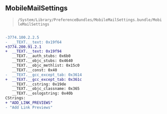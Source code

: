 ## MobileMailSettings

> `/System/Library/PreferenceBundles/MobileMailSettings.bundle/MobileMailSettings`

```diff

-3774.100.2.2.5
-  __TEXT.__text: 0x19f64
+3774.200.91.2.1
+  __TEXT.__text: 0x19f94
   __TEXT.__auth_stubs: 0x6b0
   __TEXT.__objc_stubs: 0x4640
   __TEXT.__objc_methlist: 0x15c0
   __TEXT.__const: 0x40
-  __TEXT.__gcc_except_tab: 0x3614
+  __TEXT.__gcc_except_tab: 0x361c
   __TEXT.__cstring: 0x19de
   __TEXT.__objc_classname: 0x365
   __TEXT.__oslogstring: 0x40b
CStrings:
+ "ADD_LINK_PREVIEWS"
- "Add Link Previews"

```
